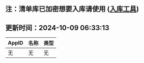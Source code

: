 ## 注：清单库已加密想要入库请使用 ([入库工具](https://github.com/BlankTMing/ManifestAutoUpdate/releases))

## 更新时间：2024-10-09 06:33:13
| AppID | 名称 | 类型  |
| :-------------------- | :----------------------------- | :----------- |
| 无 | 无 | 无 |
